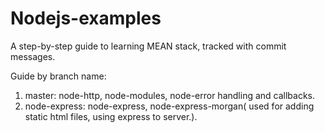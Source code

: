 # Nodejs-examples
A step-by-step guide to learning MEAN stack, tracked with commit messages.

Guide by branch name:

1. master: node-http, node-modules, node-error handling and callbacks.
2. node-express: node-express, node-express-morgan( used for adding static html files, using express to server.).


